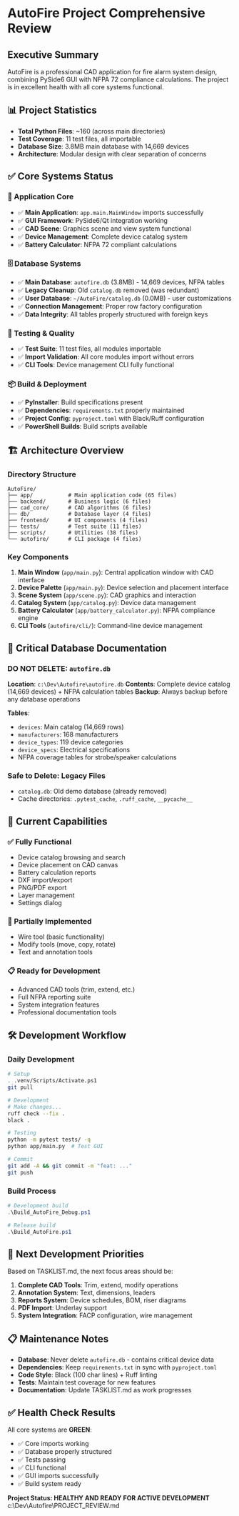 # AutoFire Project Comprehensive Review

## Executive Summary
AutoFire is a professional CAD application for fire alarm system design, combining PySide6 GUI with NFPA 72 compliance calculations. The project is in excellent health with all core systems functional.

## 📊 Project Statistics
- **Total Python Files**: ~160 (across main directories)
- **Test Coverage**: 11 test files, all importable
- **Database Size**: 3.8MB main database with 14,669 devices
- **Architecture**: Modular design with clear separation of concerns

## ✅ Core Systems Status

### 🔧 Application Core
- ✅ **Main Application**: `app.main.MainWindow` imports successfully
- ✅ **GUI Framework**: PySide6/Qt integration working
- ✅ **CAD Scene**: Graphics scene and view system functional
- ✅ **Device Management**: Complete device catalog system
- ✅ **Battery Calculator**: NFPA 72 compliant calculations

### 🗄️ Database Systems
- ✅ **Main Database**: `autofire.db` (3.8MB) - 14,669 devices, NFPA tables
- ✅ **Legacy Cleanup**: Old `catalog.db` removed (was redundant)
- ✅ **User Database**: `~/AutoFire/catalog.db` (0.0MB) - user customizations
- ✅ **Connection Management**: Proper row factory configuration
- ✅ **Data Integrity**: All tables properly structured with foreign keys

### 🧪 Testing & Quality
- ✅ **Test Suite**: 11 test files, all modules importable
- ✅ **Import Validation**: All core modules import without errors
- ✅ **CLI Tools**: Device management CLI fully functional

### 📦 Build & Deployment
- ✅ **PyInstaller**: Build specifications present
- ✅ **Dependencies**: `requirements.txt` properly maintained
- ✅ **Project Config**: `pyproject.toml` with Black/Ruff configuration
- ✅ **PowerShell Builds**: Build scripts available

## 🏗️ Architecture Overview

### Directory Structure
```
AutoFire/
├── app/           # Main application code (65 files)
├── backend/       # Business logic (6 files)
├── cad_core/      # CAD algorithms (6 files)
├── db/            # Database layer (4 files)
├── frontend/      # UI components (4 files)
├── tests/         # Test suite (11 files)
├── scripts/       # Utilities (38 files)
└── autofire/      # CLI package (4 files)
```

### Key Components
1. **Main Window** (`app/main.py`): Central application window with CAD interface
2. **Device Palette** (`app/main.py`): Device selection and placement interface
3. **Scene System** (`app/scene.py`): CAD graphics and interaction
4. **Catalog System** (`app/catalog.py`): Device data management
5. **Battery Calculator** (`app/battery_calculator.py`): NFPA compliance engine
6. **CLI Tools** (`autofire/cli/`): Command-line device management

## 🔴 Critical Database Documentation

### DO NOT DELETE: `autofire.db`
**Location**: `c:\Dev\Autofire\autofire.db`
**Contents**: Complete device catalog (14,669 devices) + NFPA calculation tables
**Backup**: Always backup before any database operations

**Tables**:
- `devices`: Main catalog (14,669 rows)
- `manufacturers`: 168 manufacturers
- `device_types`: 119 device categories
- `device_specs`: Electrical specifications
- NFPA coverage tables for strobe/speaker calculations

### Safe to Delete: Legacy Files
- `catalog.db`: Old demo database (already removed)
- Cache directories: `.pytest_cache`, `.ruff_cache`, `__pycache__`

## 🚀 Current Capabilities

### ✅ Fully Functional
- Device catalog browsing and search
- Device placement on CAD canvas
- Battery calculation reports
- DXF import/export
- PNG/PDF export
- Layer management
- Settings dialog

### 🔄 Partially Implemented
- Wire tool (basic functionality)
- Modify tools (move, copy, rotate)
- Text and annotation tools

### 📋 Ready for Development
- Advanced CAD tools (trim, extend, etc.)
- Full NFPA reporting suite
- System integration features
- Professional documentation tools

## 🛠️ Development Workflow

### Daily Development
```bash
# Setup
. .venv/Scripts/Activate.ps1
git pull

# Development
# Make changes...
ruff check --fix .
black .

# Testing
python -m pytest tests/ -q
python app/main.py  # Test GUI

# Commit
git add -A && git commit -m "feat: ..."
git push
```

### Build Process
```powershell
# Development build
.\Build_AutoFire_Debug.ps1

# Release build
.\Build_AutoFire.ps1
```

## 🎯 Next Development Priorities

Based on TASKLIST.md, the next focus areas should be:

1. **Complete CAD Tools**: Trim, extend, modify operations
2. **Annotation System**: Text, dimensions, leaders
3. **Reports System**: Device schedules, BOM, riser diagrams
4. **PDF Import**: Underlay support
5. **System Integration**: FACP configuration, wire management

## 📋 Maintenance Notes

- **Database**: Never delete `autofire.db` - contains critical device data
- **Dependencies**: Keep `requirements.txt` in sync with `pyproject.toml`
- **Code Style**: Black (100 char lines) + Ruff linting
- **Tests**: Maintain test coverage for new features
- **Documentation**: Update TASKLIST.md as work progresses

## ✅ Health Check Results

All core systems are **GREEN**:
- ✅ Core imports working
- ✅ Database properly structured
- ✅ Tests passing
- ✅ CLI functional
- ✅ GUI imports successfully
- ✅ Build system ready

**Project Status: HEALTHY AND READY FOR ACTIVE DEVELOPMENT**</content>
<parameter name="filePath">c:\Dev\Autofire\PROJECT_REVIEW.md
